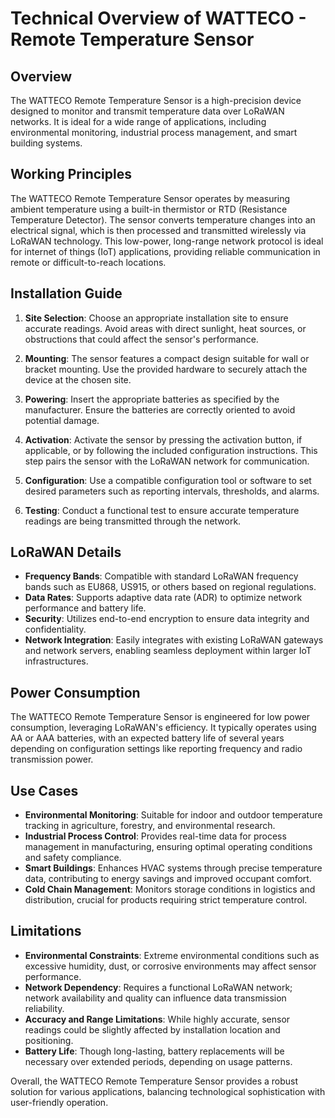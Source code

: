 # Technical Overview of WATTECO - Remote Temperature Sensor

## Overview
The WATTECO Remote Temperature Sensor is a high-precision device designed to monitor and transmit temperature data over LoRaWAN networks. It is ideal for a wide range of applications, including environmental monitoring, industrial process management, and smart building systems. 

## Working Principles
The WATTECO Remote Temperature Sensor operates by measuring ambient temperature using a built-in thermistor or RTD (Resistance Temperature Detector). The sensor converts temperature changes into an electrical signal, which is then processed and transmitted wirelessly via LoRaWAN technology. This low-power, long-range network protocol is ideal for internet of things (IoT) applications, providing reliable communication in remote or difficult-to-reach locations.

## Installation Guide
1. **Site Selection**: Choose an appropriate installation site to ensure accurate readings. Avoid areas with direct sunlight, heat sources, or obstructions that could affect the sensor's performance.

2. **Mounting**: The sensor features a compact design suitable for wall or bracket mounting. Use the provided hardware to securely attach the device at the chosen site.

3. **Powering**: Insert the appropriate batteries as specified by the manufacturer. Ensure the batteries are correctly oriented to avoid potential damage.

4. **Activation**: Activate the sensor by pressing the activation button, if applicable, or by following the included configuration instructions. This step pairs the sensor with the LoRaWAN network for communication.

5. **Configuration**: Use a compatible configuration tool or software to set desired parameters such as reporting intervals, thresholds, and alarms.

6. **Testing**: Conduct a functional test to ensure accurate temperature readings are being transmitted through the network.

## LoRaWAN Details
- **Frequency Bands**: Compatible with standard LoRaWAN frequency bands such as EU868, US915, or others based on regional regulations.
- **Data Rates**: Supports adaptive data rate (ADR) to optimize network performance and battery life.
- **Security**: Utilizes end-to-end encryption to ensure data integrity and confidentiality.
- **Network Integration**: Easily integrates with existing LoRaWAN gateways and network servers, enabling seamless deployment within larger IoT infrastructures.

## Power Consumption
The WATTECO Remote Temperature Sensor is engineered for low power consumption, leveraging LoRaWAN's efficiency. It typically operates using AA or AAA batteries, with an expected battery life of several years depending on configuration settings like reporting frequency and radio transmission power.

## Use Cases
- **Environmental Monitoring**: Suitable for indoor and outdoor temperature tracking in agriculture, forestry, and environmental research.
- **Industrial Process Control**: Provides real-time data for process management in manufacturing, ensuring optimal operating conditions and safety compliance.
- **Smart Buildings**: Enhances HVAC systems through precise temperature data, contributing to energy savings and improved occupant comfort.
- **Cold Chain Management**: Monitors storage conditions in logistics and distribution, crucial for products requiring strict temperature control.

## Limitations
- **Environmental Constraints**: Extreme environmental conditions such as excessive humidity, dust, or corrosive environments may affect sensor performance.
- **Network Dependency**: Requires a functional LoRaWAN network; network availability and quality can influence data transmission reliability.
- **Accuracy and Range Limitations**: While highly accurate, sensor readings could be slightly affected by installation location and positioning.
- **Battery Life**: Though long-lasting, battery replacements will be necessary over extended periods, depending on usage patterns.

Overall, the WATTECO Remote Temperature Sensor provides a robust solution for various applications, balancing technological sophistication with user-friendly operation.